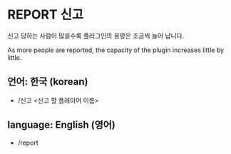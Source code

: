 # REPORT 신고

신고 당하는 사람이 많을수록 플러그인의 용량은 조금씩 늘어 납니다.

As more people are reported, the capacity of the plugin increases little by little.

## 언어: 한국 (korean)

- /신고 <신고 할 플레이어 이름>

## language: English (영어)

- /report <player to report>
